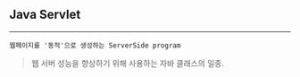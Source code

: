 ## Java Servlet

---

`웹페이지를 '동적'으로 생성하는 ServerSide program`

> 웹 서버 성능을 향상하기 위해 사용하는 자바 클래스의 일종.



